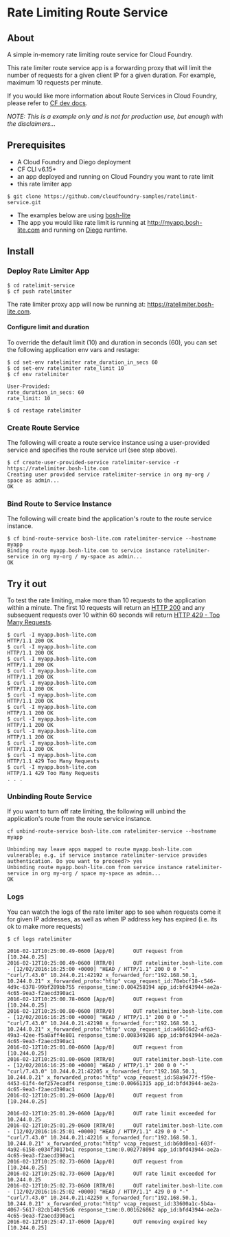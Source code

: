 # Rate Limiting Route Service

## About
A simple in-memory rate limiting route service for Cloud Foundry.

This rate limiter route service app is a forwarding proxy that will limit the number of requests for a given client IP for a given duration.
For example, maximum 10 requests per minute.

If you would like more information about Route Services in Cloud Foundry, please refer to [CF dev docs](http://docs.cloudfoundry.org/services/index.html#route-services).

*NOTE: This is a example only and is not for production use, but enough with the disclaimers...*

## Prerequisites
- A Cloud Foundry and Diego deployment
- CF CLI v6.15+
- an app deployed and running on Cloud Foundry you want to rate limit
- this rate limiter app
```
$ git clone https://github.com/cloudfoundry-samples/ratelimit-service.git
```

- The examples below are using [bosh-lite](https://github.com/cloudfoundry/bosh-lite)
- The app you would like rate limit is running at http://myapp.bosh-lite.com and running on [Diego](https://github.com/cloudfoundry-incubator/diego-release) runtime.

## Install

### Deploy Rate Limiter App
```
$ cd ratelimit-service
$ cf push ratelimiter
```

The rate limiter proxy app will now be running at: https://ratelimiter.bosh-lite.com.


#### Configure limit and duration
To override the default limit (10) and duration in seconds (60), you can set the following application env vars and restage:
```
$ cd set-env ratelimiter rate_duration_in_secs 60
$ cd set-env ratelimiter rate_limit 10
$ cf env ratelimiter

User-Provided:
rate_duration_in_secs: 60
rate_limit: 10

$ cd restage ratelimiter
```

### Create Route Service
The following will create a route service instance using a user-provided service and specifies the route service url (see step above).

```
$ cf create-user-provided-service ratelimiter-service -r https://ratelimiter.bosh-lite.com
Creating user provided service ratelimiter-service in org my-org / space as admin...
OK
```

### Bind Route to Service Instance
The following will create bind the application's route to the route service instance.

```
$ cf bind-route-service bosh-lite.com ratelimiter-service --hostname myapp
Binding route myapp.bosh-lite.com to service instance ratelimiter-service in org my-org / my-space as admin...
OK
```


## Try it out
To test the rate limiting, make more than 10 requests to the application within a minute. The first 10 requests will return an [HTTP 200](https://httpstatuses.com/200) and any subsequent requests over 10 within 60 seconds will return [HTTP 429 - Too Many Requests](https://httpstatuses.com/429).

```
$ curl -I myapp.bosh-lite.com
HTTP/1.1 200 OK
$ curl -I myapp.bosh-lite.com
HTTP/1.1 200 OK
$ curl -I myapp.bosh-lite.com
HTTP/1.1 200 OK
$ curl -I myapp.bosh-lite.com
HTTP/1.1 200 OK
$ curl -I myapp.bosh-lite.com
HTTP/1.1 200 OK
$ curl -I myapp.bosh-lite.com
HTTP/1.1 200 OK
$ curl -I myapp.bosh-lite.com
HTTP/1.1 200 OK
$ curl -I myapp.bosh-lite.com
HTTP/1.1 200 OK
$ curl -I myapp.bosh-lite.com
HTTP/1.1 200 OK
$ curl -I myapp.bosh-lite.com
HTTP/1.1 200 OK
$ curl -I myapp.bosh-lite.com
HTTP/1.1 429 Too Many Requests
$ curl -I myapp.bosh-lite.com
HTTP/1.1 429 Too Many Requests
. . .
```



### Unbinding Route Service
If you want to turn off rate limiting, the following will unbind the application's route from the route service instance.

```
cf unbind-route-service bosh-lite.com ratelimiter-service --hostname myapp

Unbinding may leave apps mapped to route myapp.bosh-lite.com vulnerable; e.g. if service instance ratelimiter-service provides authentication. Do you want to proceed?> yes
Unbinding route myapp.bosh-lite.com from service instance ratelimiter-service in org my-org / space my-space as admin...
OK
```

### Logs
You can watch the logs of the rate limiter app to see when requests come it for given IP addresses, as well as when IP address key has expired (i.e. its ok to make more requests)

```
$ cf logs ratelimiter

2016-02-12T10:25:00.49-0600 [App/0]      OUT request from [10.244.0.25]
2016-02-12T10:25:00.49-0600 [RTR/0]      OUT ratelimiter.bosh-lite.com - [12/02/2016:16:25:00 +0000] "HEAD / HTTP/1.1" 200 0 0 "-" "curl/7.43.0" 10.244.0.21:42192 x_forwarded_for:"192.168.50.1, 10.244.0.21" x_forwarded_proto:"http" vcap_request_id:78ebcf18-c546-4d9c-6378-99bf289bb755 response_time:0.004258194 app_id:bfd43944-ae2a-4c65-9ea3-f2aecd390ac1
2016-02-12T10:25:00.78-0600 [App/0]      OUT request from [10.244.0.25]
2016-02-12T10:25:00.80-0600 [RTR/0]      OUT ratelimiter.bosh-lite.com - [12/02/2016:16:25:00 +0000] "HEAD / HTTP/1.1" 200 0 0 "-" "curl/7.43.0" 10.244.0.21:42198 x_forwarded_for:"192.168.50.1, 10.244.0.21" x_forwarded_proto:"http" vcap_request_id:a46616d2-af63-49a3-42ee-f5a8aff4e801 response_time:0.008349286 app_id:bfd43944-ae2a-4c65-9ea3-f2aecd390ac1
2016-02-12T10:25:01.00-0600 [App/0]      OUT request from [10.244.0.25]
2016-02-12T10:25:01.00-0600 [RTR/0]      OUT ratelimiter.bosh-lite.com - [12/02/2016:16:25:00 +0000] "HEAD / HTTP/1.1" 200 0 0 "-" "curl/7.43.0" 10.244.0.21:42205 x_forwarded_for:"192.168.50.1, 10.244.0.21" x_forwarded_proto:"http" vcap_request_id:58a9477f-f59e-4453-61f4-4ef257ecadf4 response_time:0.00661315 app_id:bfd43944-ae2a-4c65-9ea3-f2aecd390ac1
2016-02-12T10:25:01.29-0600 [App/0]      OUT request from [10.244.0.25]

2016-02-12T10:25:01.29-0600 [App/0]      OUT rate limit exceeded for 10.244.0.25
2016-02-12T10:25:01.29-0600 [RTR/0]      OUT ratelimiter.bosh-lite.com - [12/02/2016:16:25:01 +0000] "HEAD / HTTP/1.1" 429 0 0 "-" "curl/7.43.0" 10.244.0.21:42216 x_forwarded_for:"192.168.50.1, 10.244.0.21" x_forwarded_proto:"http" vcap_request_id:b60d0ea1-603f-4a92-6158-e034f3017b41 response_time:0.002778094 app_id:bfd43944-ae2a-4c65-9ea3-f2aecd390ac1
2016-02-12T10:25:02.73-0600 [App/0]      OUT request from [10.244.0.25]
2016-02-12T10:25:02.73-0600 [App/0]      OUT rate limit exceeded for 10.244.0.25
2016-02-12T10:25:02.73-0600 [RTR/0]      OUT ratelimiter.bosh-lite.com - [12/02/2016:16:25:02 +0000] "HEAD / HTTP/1.1" 429 0 0 "-" "curl/7.43.0" 10.244.0.21:42250 x_forwarded_for:"192.168.50.1, 10.244.0.21" x_forwarded_proto:"http" vcap_request_id:33600a1c-5b4a-4067-5617-82cb140c95d6 response_time:0.001626862 app_id:bfd43944-ae2a-4c65-9ea3-f2aecd390ac1
2016-02-12T10:25:47.17-0600 [App/0]      OUT removing expired key [10.244.0.25]

```

